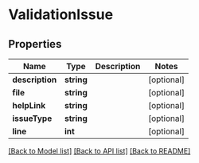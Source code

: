 # ValidationIssue

## Properties
Name | Type | Description | Notes
------------ | ------------- | ------------- | -------------
**description** | **string** |  | [optional] 
**file** | **string** |  | [optional] 
**helpLink** | **string** |  | [optional] 
**issueType** | **string** |  | [optional] 
**line** | **int** |  | [optional] 

[[Back to Model list]](../README.md#documentation-for-models) [[Back to API list]](../README.md#documentation-for-api-endpoints) [[Back to README]](../README.md)



